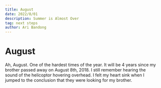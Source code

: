 ```yaml
---
title: August
date: 2022/8/01
description: Summer is Almost Over
tag: next steps
author: Ari Bandong
---
```


# August

Ah, August. One of the hardest times of the year. It will be 4 years since my brother passed away on August 8th, 2018. I still remember hearing the sound of the helicoptor hovering overhead. I felt my heart sink when I jumped to the conclusion that they were looking for my brother. 